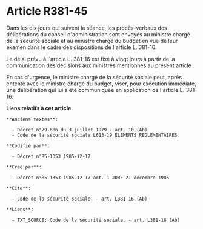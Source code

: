 # Article R381-45

Dans les dix jours qui suivent la séance, les procès-verbaux des délibérations du conseil d'administration sont envoyés au
ministre chargé de la sécurité sociale et au ministre chargé du budget en vue de leur examen dans le cadre des dispositions
de l'article L. 381-16. 

Le délai prévu à l'article L. 381-16 est fixé à vingt jours à partir de la communication des décisions aux ministres
mentionnés au présent article     . 

En cas d'urgence, le ministre chargé de la sécurité sociale peut, après entente avec le ministre chargé du budget, viser,
pour exécution immédiate, une délibération qui lui a été communiquée en application de l'article L. 381-16.

**Liens relatifs à cet article**

	**Anciens textes**:

	  - Décret n°79-606 du 3 juillet 1979 - art. 10 (Ab)
	  - Code de la sécurité sociale L613-19 ELEMENTS REGLEMENTAIRES

	**Codifié par**:

	  - Décret n°85-1353 1985-12-17

	**Créé par**:

	  - Décret n°85-1353 1985-12-17 art. 1 JORF 21 décembre 1985

	**Cite**:

	  - Code de la sécurité sociale. - art. L381-16 (Ab)

	**Liens**:

	  - TXT_SOURCE: Code de la sécurité sociale. - art. L381-16 (Ab)
